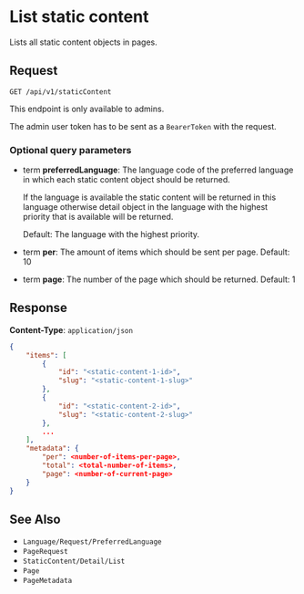 # List static content

Lists all static content objects in pages.

## Request

    GET /api/v1/staticContent

This endpoint is only available to admins.

The admin user token has to be sent as a `BearerToken` with the request.

### Optional query parameters

- term **preferredLanguage**: The language code of the preferred language in which each static content object should be returned.

    If the language is available the static content will be returned in this language otherwise detail object in the language with the highest priority that is available will be returned. 

    Default: The language with the highest priority.
- term **per**: The amount of items which should be sent per page. Default: 10
- term **page**: The number of the page which should be returned. Default: 1

## Response

**Content-Type**: `application/json`

```json
{
    "items": [
        {
            "id": "<static-content-1-id>",
            "slug": "<static-content-1-slug>"
        },
        {
            "id": "<static-content-2-id>",
            "slug": "<static-content-2-slug>"
        },
        ...
    ],
    "metadata": {
        "per": <number-of-items-per-page>,
        "total": <total-number-of-items>,
        "page": <number-of-current-page>
    }
}
```

## See Also

* ``Language/Request/PreferredLanguage``
* ``PageRequest``
* ``StaticContent/Detail/List``
* ``Page``
* ``PageMetadata``
